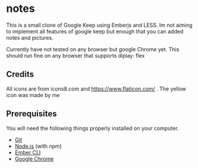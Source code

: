 # notes

This is a small clone of Google Keep using Emberjs and LESS. Im not aiming to implement all features of google keep but enough that you can added notes and pictures.

Currently have not tested on any browser but google Chrome yet. This should run fine on any browser that supports diplay: flex

## Credits
All icons are from icons8.com and https://www.flaticon.com/ . The yellow icon was made by me

## Prerequisites

You will need the following things properly installed on your computer.

* [Git](https://git-scm.com/)
* [Node.js](https://nodejs.org/) (with npm)
* [Ember CLI](https://ember-cli.com/)
* [Google Chrome](https://google.com/chrome/)

